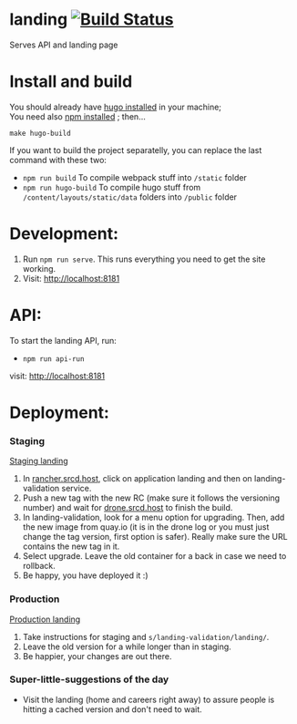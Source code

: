 # landing [![Build Status](http://drone.srcd.host/api/badges/src-d/landing/status.svg)](http://drone.srcd.host/src-d/landing)

Serves API and landing page

Install and build
===
You should already have [hugo installed](https://gohugo.io/overview/installing/) in your machine;<br />
You need also [npm installed](https://docs.npmjs.com/getting-started/installing-node) ; then...
```
make hugo-build
```
If you want to build the project separatelly, you can replace the last command with these two:
* `npm run build` To compile webpack stuff into `/static` folder
* `npm run hugo-build` To compile hugo stuff from `/content/layouts/static/data` folders into `/public` folder

Development:
===
1. Run `npm run serve`. This runs everything you need to get the site working.
2. Visit: [http://localhost:8181](http://localhost:8181)

API:
===
To start the landing API, run:
* `npm run api-run`

visit: [http://localhost:8181](http://localhost:8080)

Deployment:
==========

### Staging

[Staging landing](http://104.155.102.255:8090/)

1. In [rancher.srcd.host](http://rancher.srcd.host), click on application landing and then on
   landing-validation service.
2. Push a new tag with the new RC (make sure it follows the versioning number)
   and wait for [drone.srcd.host](http://drone.srcd.host) to finish the build.
3. In landing-validation, look for a menu option for upgrading. Then, add the
   new image from quay.io (it is in the drone log or you must just change the
   tag version, first option is safer). Really make sure the URL contains the
   new tag in it.
4. Select upgrade. Leave the old container for a back in case we need to
   rollback.
5. Be happy, you have deployed it :)

### Production

[Production landing](http://sourced.tech/)

1. Take instructions for staging and `s/landing-validation/landing/`.
2. Leave the old version for a while longer than in staging.
3. Be happier, your changes are out there.

### Super-little-suggestions of the day

* Visit the landing (home and careers right away) to assure people is hitting
  a cached version and don't need to wait.
